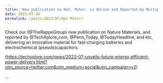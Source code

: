 ```yaml
---
title: 'New publication on Nat. Mater. is Online and Reported by Multiple Media'
date: 2023-07-30
permalink: /posts/2023/07/Nat-Mater/
---
```

Check our (@TheRappeGroup) new publication on Nature Materials, and reported by @TechXplore_com, @Penn_Today, @TodayHeadline, and etc, delivering an innovative material for fast-charging batteries and electrochemical (pseudo)capacitors. 

(https://techxplore.com/news/2023-07-unveils-future-energy-efficient-power-delivery.html?utm_source=twitter.com&utm_medium=social&utm_campaign=v2)

...

